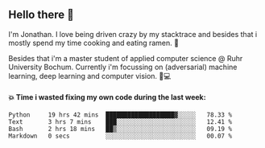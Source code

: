 ## Hello there 👋

I'm Jonathan. I love being driven crazy by my stacktrace and besides that i mostly spend my time cooking and eating ramen. 🍜

Besides that i'm a master student of applied computer science @ Ruhr University Bochum. 
Currently i'm focussing on (adversarial) machine learning, deep learning and computer vision. 🔬💻

#### 💥 Time i wasted fixing my own code during the last week:

<!--START_SECTION:waka-->

```text
Python     19 hrs 42 mins  ███████████████████▓░░░░░   78.33 %
Text       3 hrs 7 mins    ███░░░░░░░░░░░░░░░░░░░░░░   12.41 %
Bash       2 hrs 18 mins   ██▒░░░░░░░░░░░░░░░░░░░░░░   09.19 %
Markdown   0 secs          ░░░░░░░░░░░░░░░░░░░░░░░░░   00.07 %
```

<!--END_SECTION:waka-->
